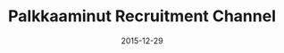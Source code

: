 ---
layout: post
title: Palkkaaminut Recruitment Channel
date: 2015-12-29
duration: 2015.11 - 2015.12
image: /assets/img/projects/palkkaaminut.jpg
link: https://www.palkkaaminut.fi/
description: Palkkaaminut is an efficient and economical recruitment channel which is suitable for both job seekers and providers, and especially for shorter periods of employment. I cooperated with designers to craft HTML mockups for their web service based on Craft CMS, jQuery and Bootstrap. 
categories: [project]
tags: [project]
--- 